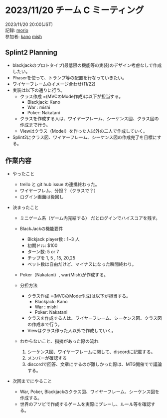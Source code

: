 # 2023/11/20 チーム C ミーティング

2023/11/20 20:00(JST) <br>
記録: [morio](https://github.com/m0rio0818) <br>
参加者: [kano](https://github.com/SouthernMinami) [mish](https://github.com/daxchx)

## Splint2 Planning
* blackjackのプロトタイプ(最低限の機能等の実装)のデザイン考慮なしで作成したい。
* Phaserを使って、トランプ等の配置を行なっていきたい。
* ワイヤーフレームのイメージ合わせ(11/22)
* 実装は以下の通りに行う。
    * クラス作成 =(MVCのMode作成)は以下が担当する。
        * Blackjack: Kano
        * War : mishi
        * Poker: Nakatani
    * クラスを作成する人は、ワイヤーフレーム、シーケンス図、クラス図の作成まで行う。
    * Viewはクラス（Model）を作った人以外の二人で作成していく。
* Splint2にクラス図、ワイヤーフレーム、シーケンス図の作成完了を目標にする。

## 作業内容
*  やったこと
    *  trello と git hub issue の連携終わった。
    * ワイヤーフレム、分担？（クラスで？）
    *  ログイン画面は後回し

*   決まったこと
    *   ミニゲーム系（ゲーム内完結する） だとログインでハイスコアを残す。
    *   BlackJackの機能要件
        *  Blckjack player数 : 1~3 人
        *  初期ドル: $100
        *  ターン数: 5 or 7
        *  チップを 1, 5 , 15, 20,25
        *  ベット数は自由だけど、マイナスになった瞬間終わり。

    * Poker（Nakatani）, war(Mish)が作成する。

    * 分担方法
        * クラス作成 =(MVCのMode作成)は以下が担当する。
            * Blackjack: Kano
            * War : mishi
            * Poker: Nakatani
        * クラスを作成する人は、ワイヤーフレーム、シーケンス図、クラス図の作成まで行う。
        * Viewはクラス作った人以外で作成していく。
    * わからないこと、指摘があった際の流れ
        1.  シーケンス図、ワイヤーフレームに関して、discordに記載する。
        2. メンバーが確認する
        3. discordで回答、文章にするのが難しかった際は、MTG開催でで議論する。

*   次回までにやること
    * War, Poker, Blackjackのクラス図、ワイヤーフレーム、シーケンス図を作成する。
    * 世界のアソビで作成するゲームを実際にプレーし、ルール等を確認する。